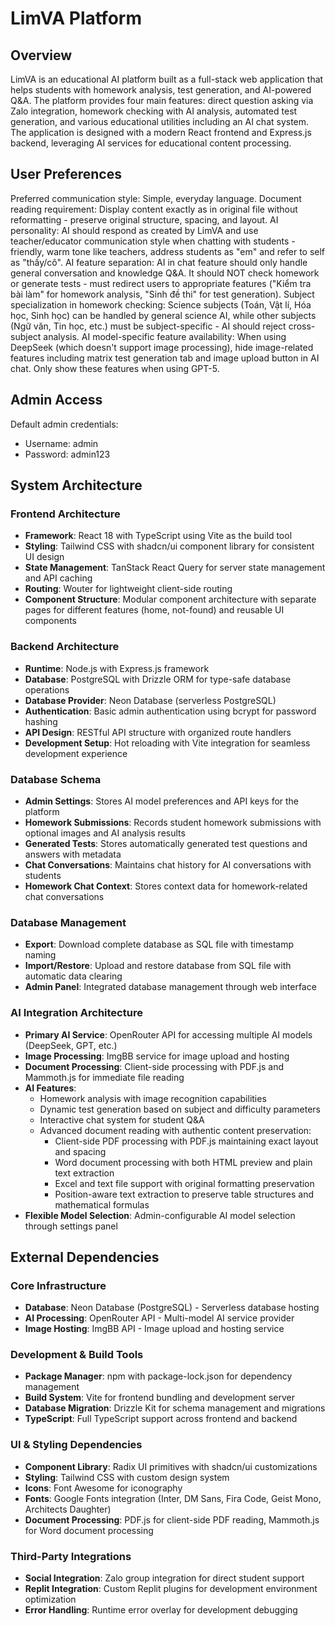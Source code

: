 # LimVA Platform

## Overview

LimVA is an educational AI platform built as a full-stack web application that helps students with homework analysis, test generation, and AI-powered Q&A. The platform provides four main features: direct question asking via Zalo integration, homework checking with AI analysis, automated test generation, and various educational utilities including an AI chat system. The application is designed with a modern React frontend and Express.js backend, leveraging AI services for educational content processing.

## User Preferences

Preferred communication style: Simple, everyday language.
Document reading requirement: Display content exactly as in original file without reformatting - preserve original structure, spacing, and layout.
AI personality: AI should respond as created by LimVA and use teacher/educator communication style when chatting with students - friendly, warm tone like teachers, address students as "em" and refer to self as "thầy/cô".
AI feature separation: AI in chat feature should only handle general conversation and knowledge Q&A. It should NOT check homework or generate tests - must redirect users to appropriate features ("Kiểm tra bài làm" for homework analysis, "Sinh đề thi" for test generation).
Subject specialization in homework checking: Science subjects (Toán, Vật lí, Hóa học, Sinh học) can be handled by general science AI, while other subjects (Ngữ văn, Tin học, etc.) must be subject-specific - AI should reject cross-subject analysis.
AI model-specific feature availability: When using DeepSeek (which doesn't support image processing), hide image-related features including matrix test generation tab and image upload button in AI chat. Only show these features when using GPT-5.

## Admin Access

Default admin credentials:
- Username: admin
- Password: admin123

## System Architecture

### Frontend Architecture
- **Framework**: React 18 with TypeScript using Vite as the build tool
- **Styling**: Tailwind CSS with shadcn/ui component library for consistent UI design
- **State Management**: TanStack React Query for server state management and API caching
- **Routing**: Wouter for lightweight client-side routing
- **Component Structure**: Modular component architecture with separate pages for different features (home, not-found) and reusable UI components

### Backend Architecture
- **Runtime**: Node.js with Express.js framework
- **Database**: PostgreSQL with Drizzle ORM for type-safe database operations
- **Database Provider**: Neon Database (serverless PostgreSQL)
- **Authentication**: Basic admin authentication using bcrypt for password hashing
- **API Design**: RESTful API structure with organized route handlers
- **Development Setup**: Hot reloading with Vite integration for seamless development experience

### Database Schema
- **Admin Settings**: Stores AI model preferences and API keys for the platform
- **Homework Submissions**: Records student homework submissions with optional images and AI analysis results
- **Generated Tests**: Stores automatically generated test questions and answers with metadata
- **Chat Conversations**: Maintains chat history for AI conversations with students
- **Homework Chat Context**: Stores context data for homework-related chat conversations

### Database Management
- **Export**: Download complete database as SQL file with timestamp naming
- **Import/Restore**: Upload and restore database from SQL file with automatic data clearing
- **Admin Panel**: Integrated database management through web interface

### AI Integration Architecture
- **Primary AI Service**: OpenRouter API for accessing multiple AI models (DeepSeek, GPT, etc.)
- **Image Processing**: ImgBB service for image upload and hosting
- **Document Processing**: Client-side processing with PDF.js and Mammoth.js for immediate file reading
- **AI Features**: 
  - Homework analysis with image recognition capabilities
  - Dynamic test generation based on subject and difficulty parameters
  - Interactive chat system for student Q&A
  - Advanced document reading with authentic content preservation:
    * Client-side PDF processing with PDF.js maintaining exact layout and spacing
    * Word document processing with both HTML preview and plain text extraction
    * Excel and text file support with original formatting preservation
    * Position-aware text extraction to preserve table structures and mathematical formulas
- **Flexible Model Selection**: Admin-configurable AI model selection through settings panel

## External Dependencies

### Core Infrastructure
- **Database**: Neon Database (PostgreSQL) - Serverless database hosting
- **AI Processing**: OpenRouter API - Multi-model AI service provider
- **Image Hosting**: ImgBB API - Image upload and hosting service

### Development & Build Tools
- **Package Manager**: npm with package-lock.json for dependency management
- **Build System**: Vite for frontend bundling and development server
- **Database Migration**: Drizzle Kit for schema management and migrations
- **TypeScript**: Full TypeScript support across frontend and backend

### UI & Styling Dependencies
- **Component Library**: Radix UI primitives with shadcn/ui customizations
- **Styling**: Tailwind CSS with custom design system
- **Icons**: Font Awesome for iconography
- **Fonts**: Google Fonts integration (Inter, DM Sans, Fira Code, Geist Mono, Architects Daughter)
- **Document Processing**: PDF.js for client-side PDF reading, Mammoth.js for Word document processing

### Third-Party Integrations
- **Social Integration**: Zalo group integration for direct student support
- **Replit Integration**: Custom Replit plugins for development environment optimization
- **Error Handling**: Runtime error overlay for development debugging